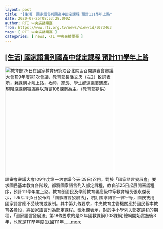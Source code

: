 ```yaml
---
layout: post
title: "[生活] 國家語言列國高中部定課程 預計111學年上路"
date: 2020-07-25T08:03:28.000Z
author: RTI 中央廣播電臺
from: https://www.rti.org.tw/news/view/id/2073463
tags: [ RTI 中央廣播電臺 ]
categories: [ news, RTI 中央廣播電臺 ]
---
```

<!--1595664208000-->
[[生活] 國家語言列國高中部定課程 預計111學年上路](https://www.rti.org.tw/news/view/id/2073463)
------

<div>
<img src="https://static.rti.org.tw/assets/thumbnails/2020/07/25/20200725000044M.jpg" width="360" alt="教育部25日在國家教育研究院台北院區召開課審會審議大會109年度第1次會議，教育部長潘文忠（左2）致詞表示，新課綱才剛上路，教師、家長、學生都還需要適應，現階段課綱審議將以落實108課綱為主。（教育部提供）" title="教育部25日在國家教育研究院台北院區召開課審會審議大會109年度第1次會議，教育部長潘文忠（左2）致詞表示，新課綱才剛上路，教師、家長、學生都還需要適應，現階段課綱審議將以落實108課綱為主。（教育部提供）"><br>課審會審議大會109年度第一次會議今天(25日)召開。對於「國家語言發展會」要求國民基本教育各階段，都將國家語言列入部定課程，教育部25日起展開審議程序，預計111學年度上路。教育部國民及學前教育署高級中等教育組長張永傑表示，108年1月9日發布的「國家語言發展法」，明訂國家語言一律平等，國民使用國家語言應不受歧視或限制。其中第九條要求，中央教育主管機關應於國民基本教育各階段，將國家語言列為部定課程。張永傑表示，對於中小學列入部定課程的期程，「國家語言發展法」第18條要求的是12年國教課綱(108課綱)總綱開始實施後3年，也就是111學年度(民國111年...<a target="_blank" href="https://www.rti.org.tw/news/view/id/2073463">...more</a>
</div>
